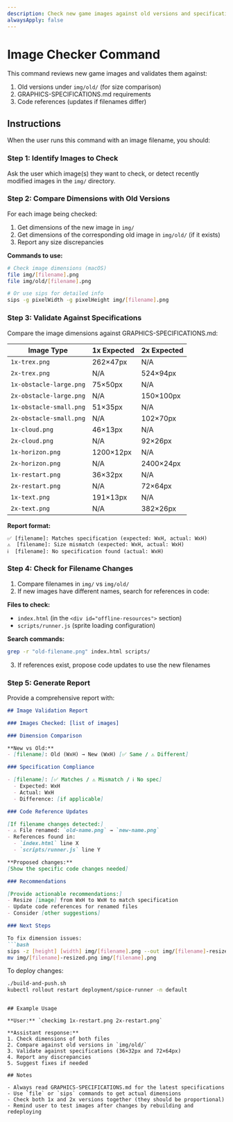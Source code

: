 ```yaml
---
description: Check new game images against old versions and specifications
alwaysApply: false
---
```


# Image Checker Command

This command reviews new game images and validates them against:
1. Old versions under `img/old/` (for size comparison)
2. GRAPHICS-SPECIFICATIONS.md requirements
3. Code references (updates if filenames differ)

## Instructions

When the user runs this command with an image filename, you should:

### Step 1: Identify Images to Check

Ask the user which image(s) they want to check, or detect recently modified images in the `img/` directory.

### Step 2: Compare Dimensions with Old Versions

For each image being checked:
1. Get dimensions of the new image in `img/`
2. Get dimensions of the corresponding old image in `img/old/` (if it exists)
3. Report any size discrepancies

**Commands to use:**
```bash
# Check image dimensions (macOS)
file img/[filename].png
file img/old/[filename].png

# Or use sips for detailed info
sips -g pixelWidth -g pixelHeight img/[filename].png
```

### Step 3: Validate Against Specifications

Compare the image dimensions against GRAPHICS-SPECIFICATIONS.md:

| Image Type | 1x Expected | 2x Expected |
|-----------|-------------|-------------|
| `1x-trex.png` | 262×47px | N/A |
| `2x-trex.png` | N/A | 524×94px |
| `1x-obstacle-large.png` | 75×50px | N/A |
| `2x-obstacle-large.png` | N/A | 150×100px |
| `1x-obstacle-small.png` | 51×35px | N/A |
| `2x-obstacle-small.png` | N/A | 102×70px |
| `1x-cloud.png` | 46×13px | N/A |
| `2x-cloud.png` | N/A | 92×26px |
| `1x-horizon.png` | 1200×12px | N/A |
| `2x-horizon.png` | N/A | 2400×24px |
| `1x-restart.png` | 36×32px | N/A |
| `2x-restart.png` | N/A | 72×64px |
| `1x-text.png` | 191×13px | N/A |
| `2x-text.png` | N/A | 382×26px |

**Report format:**
```
✅ [filename]: Matches specification (expected: WxH, actual: WxH)
⚠️  [filename]: Size mismatch (expected: WxH, actual: WxH)
ℹ️  [filename]: No specification found (actual: WxH)
```

### Step 4: Check for Filename Changes

1. Compare filenames in `img/` vs `img/old/`
2. If new images have different names, search for references in code:

**Files to check:**
- `index.html` (in the `<div id="offline-resources">` section)
- `scripts/runner.js` (sprite loading configuration)

**Search commands:**
```bash
grep -r "old-filename.png" index.html scripts/
```

3. If references exist, propose code updates to use the new filenames

### Step 5: Generate Report

Provide a comprehensive report with:

```markdown
## Image Validation Report

### Images Checked: [list of images]

### Dimension Comparison

**New vs Old:**
- [filename]: Old (WxH) → New (WxH) [✅ Same / ⚠️ Different]

### Specification Compliance

- [filename]: [✅ Matches / ⚠️ Mismatch / ℹ️ No spec]
  - Expected: WxH
  - Actual: WxH
  - Difference: [if applicable]

### Code Reference Updates

[If filename changes detected:]
- ⚠️ File renamed: `old-name.png` → `new-name.png`
- References found in:
  - `index.html` line X
  - `scripts/runner.js` line Y

**Proposed changes:**
[Show the specific code changes needed]

### Recommendations

[Provide actionable recommendations:]
- Resize [image] from WxH to WxH to match specification
- Update code references for renamed files
- Consider [other suggestions]

### Next Steps

To fix dimension issues:
```bash
sips -z [height] [width] img/[filename].png --out img/[filename]-resized.png
mv img/[filename]-resized.png img/[filename].png
```

To deploy changes:
```bash
./build-and-push.sh
kubectl rollout restart deployment/spice-runner -n default
```
```

## Example Usage

**User:** `checkimg 1x-restart.png 2x-restart.png`

**Assistant response:**
1. Check dimensions of both files
2. Compare against old versions in `img/old/`
3. Validate against specifications (36×32px and 72×64px)
4. Report any discrepancies
5. Suggest fixes if needed

## Notes

- Always read GRAPHICS-SPECIFICATIONS.md for the latest specifications
- Use `file` or `sips` commands to get actual dimensions
- Check both 1x and 2x versions together (they should be proportional)
- Remind user to test images after changes by rebuilding and redeploying

